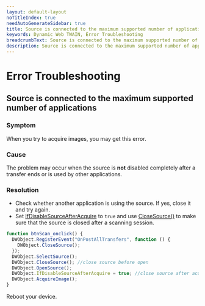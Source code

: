 ```yaml
---
layout: default-layout
noTitleIndex: true
needAutoGenerateSidebar: true
title: Source is connected to the maximum supported number of applications
keywords: Dynamic Web TWAIN, Error Troubleshooting
breadcrumbText: Source is connected to the maximum supported number of applications
description: Source is connected to the maximum supported number of applications
---
```


# Error Troubleshooting

## Source is connected to the maximum supported number of applications

### Symptom

When you try to acquire images, you may get this error.

### Cause

The problem may occur when the source is **not** disabled completely after a transfer ends or is used by other applications.

### Resolution

- Check whether another application is using the source. If yes, close it and try again.
- Set [IfDisableSourceAfterAcquire]({{site.info}}api/WebTwain_Acquire.html#ifdisablesourceafteracquire) to `true` and use [CloseSource()]({{site.info}}api/WebTwain_Acquire.html#closesource) to make sure that the source is closed after a scanning session.

```javascript
function btnScan_onclick() {
  DWObject.RegisterEvent("OnPostAllTransfers", function () {
    DWObject.CloseSource();
  });
  DWObject.SelectSource();
  DWObject.CloseSource(); //close source before open
  DWObject.OpenSource();
  DWObject.IfDisableSourceAfterAcquire = true; //close source after acquiring
  DWObject.AcquireImage();
}
```

Reboot your device.
